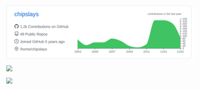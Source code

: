 
[![](https://raw.githubusercontent.com/aethletic/aethletic/master/profile-summary-card-output/github/0-profile-details.svg)](https://github.com/aethletic/github-profile-summary-cards)


![](https://komarev.com/ghpvc/?username=aethletic)

![](https://hit.yhype.me/github/profile?user_id=19103498)
